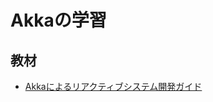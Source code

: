# Akkaの学習

## 教材

* [Akkaによるリアクティブシステム開発ガイド](https://zenn.dev/j5ik2o/books/akka-book-e8771e80b20c32ed1840)